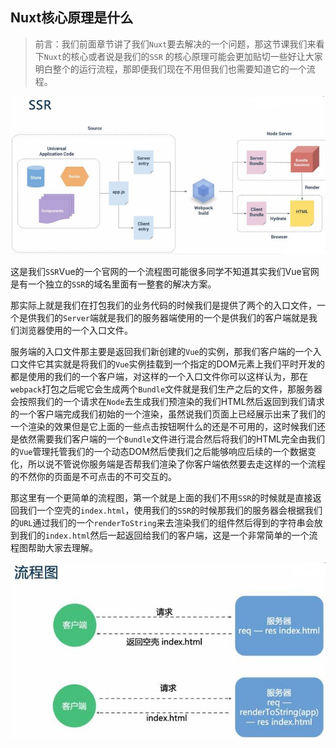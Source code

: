 ## Nuxt核心原理是什么

> 前言：我们前面章节讲了我们`Nuxt`要去解决的一个问题，那这节课我们来看下`Nuxt`的核心或者说是我们的`SSR`
的核心原理可能会更加贴切一些好让大家明白整个的运行流程，那即便我们现在不用但我们也需要知道它的一个流程。

![image](./1.jpg)

这是我们`SSR`Vue的一个官网的一个流程图可能很多同学不知道其实我们Vue官网是有一个独立的`SSR`的域名里面有一整套的解决方案。

那实际上就是我们在打包我们的业务代码的时候我们是提供了两个的入口文件，一个是供我们的`Server`端就是我们的服务器端使用的一个是供我们的客户端就是我们浏览器使用的一个入口文件。

服务端的入口文件那主要是返回我们新创建的`Vue`的实例，那我们客户端的一个入口文件它其实就是将我们的`Vue`实例挂载到一个指定的DOM元素上我们平时开发的都是使用的我们的一个客户端，对这样的一个入口文件你可以这样认为，那在`webpack`打包之后呢它会生成两个`Bundle`文件就是我们生产之后的文件，那服务器会按照我们的一个请求在`Node`去生成我们预渲染的我们HTML然后返回到我们请求的一个客户端完成我们初始的一个渲染，虽然说我们页面上已经展示出来了我们的一个渲染的效果但是它上面的一些点击按钮啊什么的还是不可用的，这时候我们还是依然需要我们客户端的一个`Bundle`文件进行混合然后将我们的HTML完全由我们的`Vue`管理托管我们的一个动态DOM然后使我们之后能够响应后续的一个数据变化，所以说不管说你服务端是否帮我们渲染了你客户端依然要去走这样的一个流程的不然你的页面是不可点击的不可交互的。

那这里有一个更简单的流程图，第一个就是上面的我们不用`SSR`的时候就是直接返回我们一个空壳的`index.html`，使用我们的`SSR`的时候那我们的服务器会根据我们的`URL`通过我们的一个`renderToString`来去渲染我们的组件然后得到的字符串会放到我们的`index.html`然后一起返回给我们的客户端，这是一个非常简单的一个流程图帮助大家去理解。


![image](./2.jpg)
